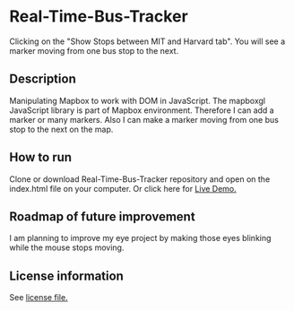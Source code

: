 # Real-Time-Bus-Tracker
Clicking on the "Show Stops between MIT and Harvard tab". You will see a marker moving from one bus stop to the next.
## Description
Manipulating Mapbox to work with DOM in JavaScript. The mapboxgl JavaScript library is part of Mapbox environment. Therefore I can add a marker or many markers. Also I can make a marker moving from one bus stop to the next on the map.
## How to run
Clone or download Real-Time-Bus-Tracker repository and open on the index.html file on your computer. Or click here for <a href="https://james623915.github.io/Real-Time-Bus-Tracker/">Live Demo.</a>
## Roadmap of future improvement
I am planning to improve my eye project by making those eyes blinking while the mouse stops moving.
## License information
See <a href="https://github.com/James623915/Eye-Exercise/blob/main/LICENSE">license file.</a> 
